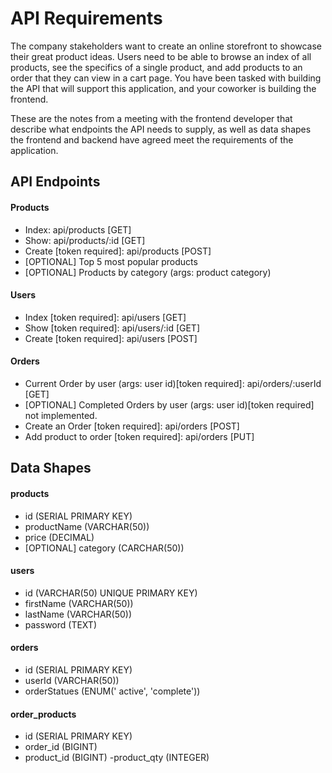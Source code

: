 # API Requirements
The company stakeholders want to create an online storefront to showcase their great product ideas. Users need to be able to browse an index of all products, see the specifics of a single product, and add products to an order that they can view in a cart page. You have been tasked with building the API that will support this application, and your coworker is building the frontend.

These are the notes from a meeting with the frontend developer that describe what endpoints the API needs to supply, as well as data shapes the frontend and backend have agreed meet the requirements of the application. 

## API Endpoints
#### Products
- Index: api/products [GET] 
- Show: api/products/:id [GET]
- Create [token required]: api/products [POST]
- [OPTIONAL] Top 5 most popular products 
- [OPTIONAL] Products by category (args: product category)

#### Users
- Index [token required]: api/users [GET]
- Show [token required]: api/users/:id [GET]
- Create [token required]: api/users [POST]

#### Orders
- Current Order by user (args: user id)[token required]: api/orders/:userId [GET]
- [OPTIONAL] Completed Orders by user (args: user id)[token required] not implemented.
- Create an Order [token required]: api/orders [POST] 
- Add product to order [token required]: api/orders [PUT]

## Data Shapes
#### products
- id (SERIAL PRIMARY KEY) 
- productName (VARCHAR(50))
- price (DECIMAL) 
- [OPTIONAL] category (CARCHAR(50))

#### users
- id (VARCHAR(50) UNIQUE PRIMARY KEY) 
- firstName (VARCHAR(50))
- lastName (VARCHAR(50))
- password (TEXT)

#### orders
- id (SERIAL PRIMARY KEY)
- userId (VARCHAR(50))
- orderStatues (ENUM(' active', 'complete'))

#### order_products 
- id (SERIAL PRIMARY KEY)
- order_id (BIGINT)
- product_id (BIGINT)
-product_qty (INTEGER)